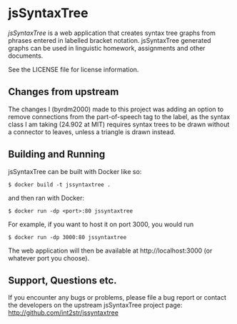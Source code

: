 # jsSyntaxTree
_jsSyntaxTree_ is a web application that creates syntax tree graphs 
from phrases entered in labelled bracket notation. jsSyntaxTree 
generated graphs can be used in linguistic homework, assignments 
and other documents.

See the LICENSE file for license information.

## Changes from upstream
The changes I (byrdm2000) made to this project was adding an option to remove connections from the part-of-speech tag to the label, as the syntax class I am taking (24.902 at MIT) requires syntax trees to be drawn without a connector to leaves, unless a triangle is drawn instead.

## Building and Running
jsSyntaxTree can be built with Docker like so:
```
$ docker build -t jssyntaxtree .
```
and then ran with Docker:
```
$ docker run -dp <port>:80 jssyntaxtree
```

For example, if you want to host it on port 3000, you would run 
```
$ docker run -dp 3000:80 jssyntaxtree
```

The web application will then be available at http://localhost:3000 (or whatever port you choose).

## Support, Questions etc.
If you encounter any bugs or problems, please file a bug report or contact the developers
on the upstream jsSyntaxTree project page:
http://github.com/int2str/jssyntaxtree
